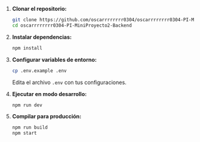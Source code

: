 
1. **Clonar el repositorio:**

   ```bash
   git clone https://github.com/oscarrrrrrrr0304/oscarrrrrrrr0304-PI-MiniProyecto2-Backend.git
   cd oscarrrrrrrr0304-PI-MiniProyecto2-Backend
   ```

2. **Instalar dependencias:**

   ```bash
   npm install
   ```

3. **Configurar variables de entorno:**

   ```bash
   cp .env.example .env
   ```

   Edita el archivo `.env` con tus configuraciones.

4. **Ejecutar en modo desarrollo:**

   ```bash
   npm run dev
   ```

5. **Compilar para producción:**
   ```bash
   npm run build
   npm start
   ```
